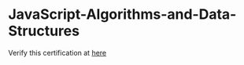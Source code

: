 # JavaScript-Algorithms-and-Data-Structures
Verify this certification at [here](https://freecodecamp.org/certification/drifter_kabir/javascript-algorithms-and-data-structures)

